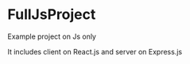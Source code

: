 # FullJsProject
Example project on Js only

It includes client on React.js and server on Express.js
